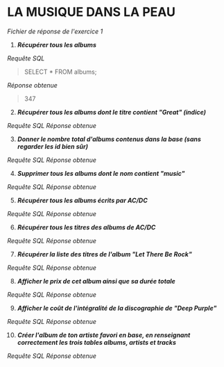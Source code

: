 # LA MUSIQUE DANS LA PEAU

*Fichier de réponse de l'exercice 1*


1. ***Récupérer tous les albums***

*Requête SQL*
> SELECT * FROM albums;

*Réponse obtenue*
> 347


2. ***Récupérer tous les albums dont le titre contient "Great" (indice)***

*Requête SQL*
*Réponse obtenue*



3. ***Donner le nombre total d'albums contenus dans la base (sans regarder les id bien sûr)***

*Requête SQL*
*Réponse obtenue*



4. ***Supprimer tous les albums dont le nom contient "music"***

*Requête SQL*
*Réponse obtenue*



5. ***Récupérer tous les albums écrits par AC/DC***

*Requête SQL*
*Réponse obtenue*



6. ***Récupérer tous les titres des albums de AC/DC***

*Requête SQL*
*Réponse obtenue*



7. ***Récupérer la liste des titres de l'album "Let There Be Rock"***

*Requête SQL*
*Réponse obtenue*



8. ***Afficher le prix de cet album ainsi que sa durée totale***

*Requête SQL*
*Réponse obtenue*



9. ***Afficher le coût de l'intégralité de la discographie de "Deep Purple"***

*Requête SQL*
*Réponse obtenue*



10. ***Créer l'album de ton artiste favori en base, en renseignant correctement les trois tables albums, artists et tracks***

*Requête SQL*
*Réponse obtenue*


